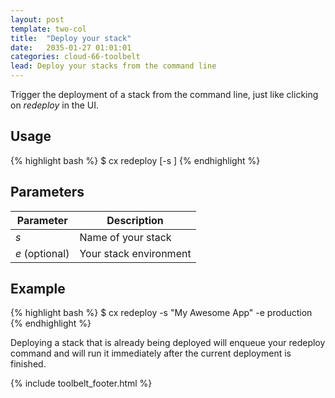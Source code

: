 ```yaml
---
layout: post
template: two-col
title:  "Deploy your stack"
date:   2035-01-27 01:01:01
categories: cloud-66-toolbelt
lead: Deploy your stacks from the command line
---
```


Trigger the deployment of a stack from the command line, just like clicking on <i>redeploy</i> in the UI.

## Usage
{% highlight bash %}
$ cx redeploy [-s <stack>]
{% endhighlight %}

## Parameters
<table class='table table-bordered table-striped table-small'>
    <thead>
        <tr>
            <th align="center">Parameter</th>
            <th align="center">Description</th>
        </tr>
    </thead>
    <tbody>
        <tr>
            <td><i>s</i></td>
            <td>Name of your stack</td>
        </tr>
        <tr>
        	<td><i>e</i> (optional)</td>
        	<td>Your stack environment</td>
        </tr>
    </tbody>
</table>

## Example
{% highlight bash %}
$ cx redeploy -s "My Awesome App" -e production
{% endhighlight %}

Deploying a stack that is already being deployed will enqueue your redeploy command and will run it immediately after the current deployment is finished.

{% include toolbelt_footer.html %}